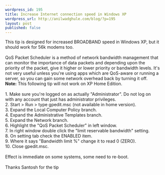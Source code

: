 ```yaml
---
wordpress_id: 195
title: Increase Internet connection speed in Windows XP
wordpress_url: http://anilwadghule.com/blog/?p=195
layout: post
published: false
---
```

This tip is designed for increased BROADBAND speed in Windows XP, but it should work for 56k modems too.<br /><br />QoS Packet Scheduler is a method of network bandwidth management that can monitor the importance of data packets and depending upon the priority of the packet, give it higher or lower priority or bandwidth levels. It's not very useful unless you're using apps which are QoS-aware or running a server, so you can gain some network overhead back by turning it off.<br /><strong>Note:</strong> This following tip will not work on XP Home Edition.<br /><br />1. Make sure you're logged on as actually "Administrator". Do not log on with any account that just has administrator privileges.<br />2. Start &gt; Run &gt; type gpedit.msc (not available in home version).<br />3. Expand the Local Computer Policy branch.<br />4. Expand the Administrative Templates branch.<br />5. Expand the Network branch.<br />6. Highlight the "QoS Packet Scheduler" in left window.<br />7. In right window double click the "limit reservable bandwidth" setting.<br />8. On setting tab check the ENABLED item.<br />9. Where it says "Bandwidth limit %" change it to read 0 (ZERO).<br />10. Close gpedit.msc.<br /><br />Effect is immediate on some systems, some need to re-boot.<br /><br />Thanks Santosh for the tip
